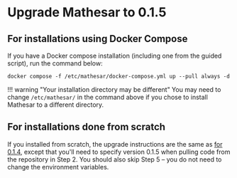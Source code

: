 # Upgrade Mathesar to 0.1.5

## For installations using Docker Compose

If you have a Docker compose installation (including one from the guided script), run the command below:

```
docker compose -f /etc/mathesar/docker-compose.yml up --pull always -d
```

!!! warning "Your installation directory may be different"
    You may need to change `/etc/mathesar/` in the command above if you chose to install Mathesar to a different directory.


## For installations done from scratch

If you installed from scratch, the upgrade instructions are the same as [for 0.1.4](./0.1.4.md#scratch), except that you'll need to specify version 0.1.5 when pulling code from the repository in Step 2. You should also skip Step 5 – you do not need to change the environment variables.

